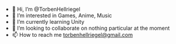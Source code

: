 - 👋 Hi, I’m @TorbenHellriegel
- 👀 I’m interested in Games, Anime, Music
- 🌱 I’m currently learning Unity
- 💞️ I’m looking to collaborate on nothing particular at the moment
- 📫 How to reach me torbenhellriegel@gmail.com
